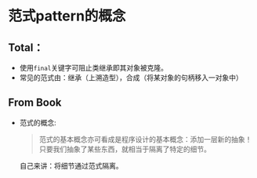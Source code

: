 # 范式pattern的概念
## Total：
- 使用`final`关键字可阻止类继承即其对象被克隆。
- 常见的范式由：继承（上溯造型），合成（将某对象的句柄移入一对象中）



## From Book
- 范式的概念:
  >范式的基本概念亦可看成是程序设计的基本概念：添加一层新的抽象！只要我们抽象了某些东西，就相当于隔离了特定的细节。

  自己来讲：将细节通过范式隔离。
